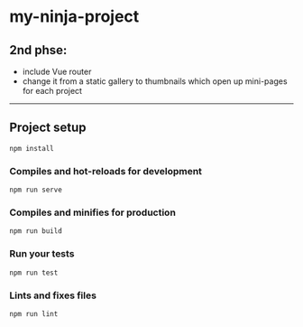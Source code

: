 # my-ninja-project

## 2nd phse:

- include Vue router
- change it from a static gallery to thumbnails which open up mini-pages for each project











************************************************************************************

## Project setup
```
npm install
```

### Compiles and hot-reloads for development
```
npm run serve
```

### Compiles and minifies for production
```
npm run build
```

### Run your tests
```
npm run test
```

### Lints and fixes files
```
npm run lint
```
